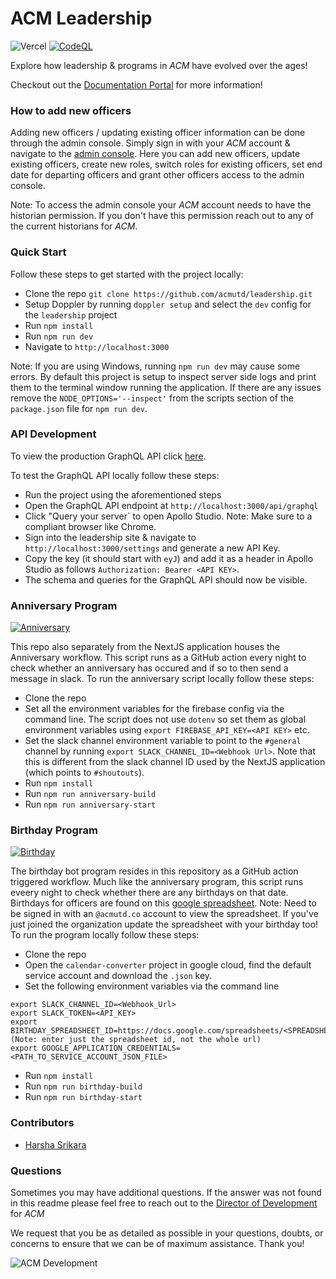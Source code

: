 # ACM Leadership

![Vercel](https://therealsujitk-vercel-badge.vercel.app/?app=leadership-acmutd.vercel.app) [![CodeQL](https://github.com/acmutd/leadership/actions/workflows/codeql-analysis.yml/badge.svg)](https://github.com/acmutd/leadership/actions/workflows/codeql-analysis.yml)

Explore how leadership & programs in _ACM_ have evolved over the ages!

Checkout out the [Documentation Portal](https://docs.leadership.acmutd.co) for more information!

### How to add new officers

Adding new officers / updating existing officer information can be done through the admin console. Simply sign in with your _ACM_ account & navigate to the [admin console](https://leadership.acmutd.co/admin). Here you can add new officers, update existing officers, create new roles, switch roles for existing officers, set end date for departing officers and grant other officers access to the admin console. 

Note: To access the admin console your _ACM_ account needs to have the historian permission. If you don't have this permission reach out to any of the current historians for _ACM_.

### Quick Start

Follow these steps to get started with the project locally:

- Clone the repo `git clone https://github.com/acmutd/leadership.git`
- Setup Doppler by running `doppler setup` and select the `dev` config for the `leadership` project
- Run `npm install`
- Run `npm run dev`
- Navigate to `http://localhost:3000`

Note: If you are using Windows, running `npm run dev` may cause some errors. By default this project is setup to inspect server side logs and print them to the terminal window running the application. If there are any issues remove the `NODE_OPTIONS='--inspect'` from the scripts section of the `package.json` file for `npm run dev`.

### API Development

To view the production GraphQL API click [here](https://leadership.acmutd.co/api/graphql).

To test the GraphQL API locally follow these steps:

 - Run the project using the aforementioned steps
 - Open the GraphQL API endpoint at `http://localhost:3000/api/graphql`
 - Click "Query your server` to open Apollo Studio. Note: Make sure to a compliant browser like Chrome. 
 - Sign into the leadership site & navigate to `http://localhost:3000/settings` and generate a new API Key.
 - Copy the key (it should start with `eyJ`) and add it as a header in Apollo Studio as follows `Authorization: Bearer <API KEY>`.
 - The schema and queries for the GraphQL API should now be visible.

### Anniversary Program

[![Anniversary](https://github.com/acmutd/leadership/actions/workflows/anniversary.yml/badge.svg)](https://github.com/acmutd/leadership/actions/workflows/anniversary.yml)

This repo also separately from the NextJS application houses the Anniversary workflow. This script runs as a GitHub action every night to check whether an anniversary has occured and if so to then send a message in slack. To run the anniversary script locally follow these steps:

 - Clone the repo
 - Set all the environment variables for the firebase config via the command line. The script does not use `dotenv` so set them as global environment variables using `export FIREBASE_API_KEY=<API KEY>` etc. 
 - Set the slack channel environment variable to point to the `#general` channel by running `export SLACK_CHANNEL_ID=<Webhook Url>`. Note that this is different from the slack channel ID used by the NextJS application (which points to `#shoutouts`). 
 - Run `npm install`
 - Run `npm run anniversary-build`
 - Run `npm run anniversary-start`

### Birthday Program

[![Birthday](https://github.com/acmutd/leadership/actions/workflows/birthday.yml/badge.svg)](https://github.com/acmutd/leadership/actions/workflows/birthday.yml)

The birthday bot program resides in this repository as a GitHub action triggered workflow. Much like the anniversary program, this script runs eveery night to check whether there are any birthdays on that date. Birthdays for officers are found on this [google spreadsheet](https://docs.google.com/spreadsheets/d/1hGO85H85VOhVnI-seXKsDKIXVKZ8Kq1EK59hF382u6k/edit#gid=0). Note: Need to be signed in with an `@acmutd.co` account to view the spreadsheet. If you've just joined the organization update the spreadsheet with your birthday too! To run the program locally follow these steps:

 - Clone the repo
 - Open the `calendar-converter` project in google cloud, find the default service account and download the `.json` key.
 - Set the following environment variables via the command line

```
export SLACK_CHANNEL_ID=<Webhook_Url>
export SLACK_TOKEN=<API_KEY>
export BIRTHDAY_SPREADSHEET_ID=https://docs.google.com/spreadsheets/<SPREADSHEET_ID>/edit  (Note: enter just the spreadsheet id, not the whole url)
export GOOGLE_APPLICATION_CREDENTIALS=<PATH_TO_SERVICE_ACCOUNT_JSON_FILE>
```

 - Run `npm install`
 - Run `npm run birthday-build`
 - Run `npm run birthday-start`

### Contributors

- [Harsha Srikara](https://harshasrikara.dev)

### Questions

Sometimes you may have additional questions. If the answer was not found in this readme please feel free to reach out to the [Director of Development](mailto:development@acmutd.co) for _ACM_

We request that you be as detailed as possible in your questions, doubts, or concerns to ensure that we can be of maximum assistance. Thank you!

![ACM Development](https://brand.acmutd.co/Development/Banners/light_dark_background.png)
